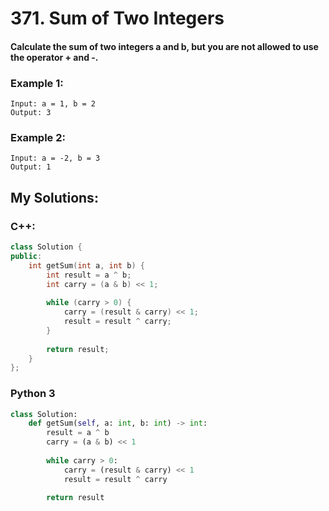 # 371. Sum of Two Integers

#### Calculate the sum of two integers a and b, but you are not allowed to use the operator + and -.

### Example 1:
```
Input: a = 1, b = 2
Output: 3
```
### Example 2:
```
Input: a = -2, b = 3
Output: 1
```

## My Solutions:

### C++:
```cpp
class Solution {
public:
    int getSum(int a, int b) {
        int result = a ^ b;
        int carry = (a & b) << 1;
        
        while (carry > 0) {
            carry = (result & carry) << 1;
            result = result ^ carry;   
        }
        
        return result;
    }
};
```
### Python 3
```python
class Solution:
    def getSum(self, a: int, b: int) -> int:
        result = a ^ b
        carry = (a & b) << 1
        
        while carry > 0:
            carry = (result & carry) << 1
            result = result ^ carry
        
        return result
```
